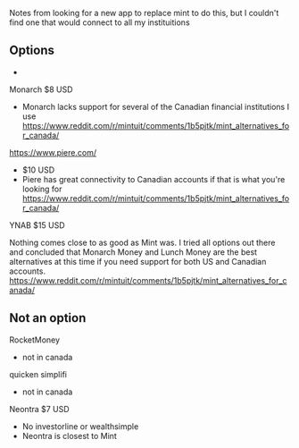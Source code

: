 Notes from looking for a new app to replace mint to do this, but I couldn't find one that would connect to all my instituitions

## Options

- 
Monarch
$8 USD
- Monarch lacks support for several of the Canadian financial institutions I use https://www.reddit.com/r/mintuit/comments/1b5pjtk/mint_alternatives_for_canada/


https://www.piere.com/
- $10 USD
- Piere has great connectivity to Canadian accounts if that is what you're looking for https://www.reddit.com/r/mintuit/comments/1b5pjtk/mint_alternatives_for_canada/


YNAB
$15 USD


Nothing comes close to as good as Mint was. I tried all options out there and concluded that Monarch Money and Lunch Money are the best alternatives at this time if you need support for both US and Canadian accounts. https://www.reddit.com/r/mintuit/comments/1b5pjtk/mint_alternatives_for_canada/

## Not an option

RocketMoney 
- not in canada

quicken simplifi 
- not in canada

Neontra
$7 USD
- No investorline or wealthsimple
- Neontra is closest to Mint